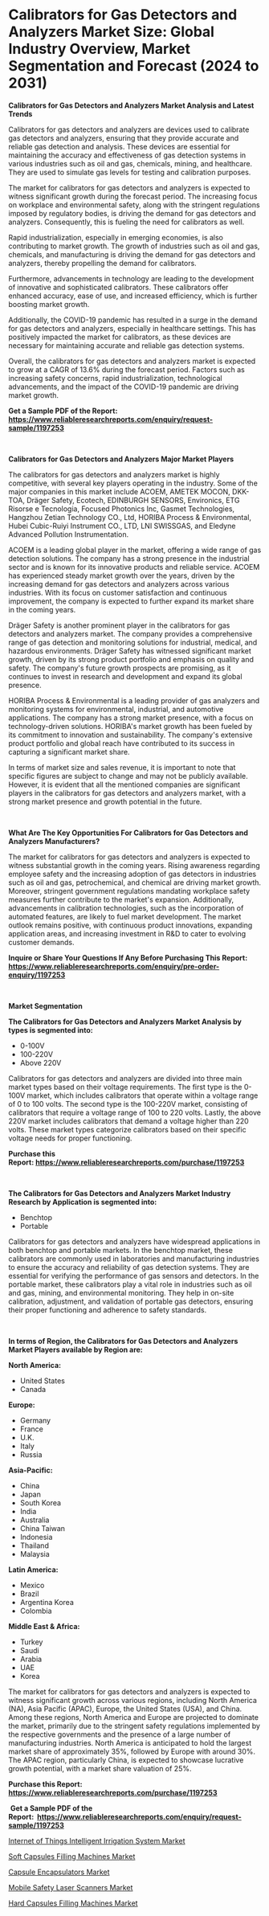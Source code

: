 <p><h1>Calibrators for Gas Detectors and Analyzers Market Size: Global Industry Overview, Market Segmentation and Forecast (2024 to 2031)</h1></p><p><strong>Calibrators for Gas Detectors and Analyzers Market Analysis and Latest Trends</strong></p>
<p><p>Calibrators for gas detectors and analyzers are devices used to calibrate gas detectors and analyzers, ensuring that they provide accurate and reliable gas detection and analysis. These devices are essential for maintaining the accuracy and effectiveness of gas detection systems in various industries such as oil and gas, chemicals, mining, and healthcare. They are used to simulate gas levels for testing and calibration purposes.</p><p>The market for calibrators for gas detectors and analyzers is expected to witness significant growth during the forecast period. The increasing focus on workplace and environmental safety, along with the stringent regulations imposed by regulatory bodies, is driving the demand for gas detectors and analyzers. Consequently, this is fueling the need for calibrators as well.</p><p>Rapid industrialization, especially in emerging economies, is also contributing to market growth. The growth of industries such as oil and gas, chemicals, and manufacturing is driving the demand for gas detectors and analyzers, thereby propelling the demand for calibrators.</p><p>Furthermore, advancements in technology are leading to the development of innovative and sophisticated calibrators. These calibrators offer enhanced accuracy, ease of use, and increased efficiency, which is further boosting market growth.</p><p>Additionally, the COVID-19 pandemic has resulted in a surge in the demand for gas detectors and analyzers, especially in healthcare settings. This has positively impacted the market for calibrators, as these devices are necessary for maintaining accurate and reliable gas detection systems.</p><p>Overall, the calibrators for gas detectors and analyzers market is expected to grow at a CAGR of 13.6% during the forecast period. Factors such as increasing safety concerns, rapid industrialization, technological advancements, and the impact of the COVID-19 pandemic are driving market growth.</p></p>
<p><strong>Get a Sample PDF of the Report:&nbsp; <a href="https://www.reliableresearchreports.com/enquiry/request-sample/1197253">https://www.reliableresearchreports.com/enquiry/request-sample/1197253</a></strong></p>
<p>&nbsp;</p>
<p><strong>Calibrators for Gas Detectors and Analyzers Major Market Players</strong></p>
<p><p>The calibrators for gas detectors and analyzers market is highly competitive, with several key players operating in the industry. Some of the major companies in this market include ACOEM, AMETEK MOCON, DKK-TOA, Dräger Safety, Ecotech, EDINBURGH SENSORS, Environics, ETG Risorse e Tecnologia, Focused Photonics Inc, Gasmet Technologies, Hangzhou Zetian Technology CO., Ltd, HORIBA Process & Environmental, Hubei Cubic-Ruiyi Instrument CO., LTD, LNI SWISSGAS, and Eledyne Advanced Pollution Instrumentation.</p><p>ACOEM is a leading global player in the market, offering a wide range of gas detection solutions. The company has a strong presence in the industrial sector and is known for its innovative products and reliable service. ACOEM has experienced steady market growth over the years, driven by the increasing demand for gas detectors and analyzers across various industries. With its focus on customer satisfaction and continuous improvement, the company is expected to further expand its market share in the coming years.</p><p>Dräger Safety is another prominent player in the calibrators for gas detectors and analyzers market. The company provides a comprehensive range of gas detection and monitoring solutions for industrial, medical, and hazardous environments. Dräger Safety has witnessed significant market growth, driven by its strong product portfolio and emphasis on quality and safety. The company's future growth prospects are promising, as it continues to invest in research and development and expand its global presence.</p><p>HORIBA Process & Environmental is a leading provider of gas analyzers and monitoring systems for environmental, industrial, and automotive applications. The company has a strong market presence, with a focus on technology-driven solutions. HORIBA's market growth has been fueled by its commitment to innovation and sustainability. The company's extensive product portfolio and global reach have contributed to its success in capturing a significant market share.</p><p>In terms of market size and sales revenue, it is important to note that specific figures are subject to change and may not be publicly available. However, it is evident that all the mentioned companies are significant players in the calibrators for gas detectors and analyzers market, with a strong market presence and growth potential in the future.</p></p>
<p>&nbsp;</p>
<p><strong>What Are The Key Opportunities For Calibrators for Gas Detectors and Analyzers Manufacturers?</strong></p>
<p><p>The market for calibrators for gas detectors and analyzers is expected to witness substantial growth in the coming years. Rising awareness regarding employee safety and the increasing adoption of gas detectors in industries such as oil and gas, petrochemical, and chemical are driving market growth. Moreover, stringent government regulations mandating workplace safety measures further contribute to the market's expansion. Additionally, advancements in calibration technologies, such as the incorporation of automated features, are likely to fuel market development. The market outlook remains positive, with continuous product innovations, expanding application areas, and increasing investment in R&D to cater to evolving customer demands.</p></p>
<p><strong>Inquire or Share Your Questions If Any Before Purchasing This Report: <a href="https://www.reliableresearchreports.com/enquiry/pre-order-enquiry/1197253">https://www.reliableresearchreports.com/enquiry/pre-order-enquiry/1197253</a></strong></p>
<p>&nbsp;</p>
<p><strong>Market Segmentation</strong></p>
<p><strong>The Calibrators for Gas Detectors and Analyzers Market Analysis by types is segmented into:</strong></p>
<p><ul><li>0-100V</li><li>100-220V</li><li>Above 220V</li></ul></p>
<p><p>Calibrators for gas detectors and analyzers are divided into three main market types based on their voltage requirements. The first type is the 0-100V market, which includes calibrators that operate within a voltage range of 0 to 100 volts. The second type is the 100-220V market, consisting of calibrators that require a voltage range of 100 to 220 volts. Lastly, the above 220V market includes calibrators that demand a voltage higher than 220 volts. These market types categorize calibrators based on their specific voltage needs for proper functioning.</p></p>
<p><strong>Purchase this Report:&nbsp;<a href="https://www.reliableresearchreports.com/purchase/1197253">https://www.reliableresearchreports.com/purchase/1197253</a></strong></p>
<p>&nbsp;</p>
<p><strong>The Calibrators for Gas Detectors and Analyzers Market Industry Research by Application is segmented into:</strong></p>
<p><ul><li>Benchtop</li><li>Portable</li></ul></p>
<p><p>Calibrators for gas detectors and analyzers have widespread applications in both benchtop and portable markets. In the benchtop market, these calibrators are commonly used in laboratories and manufacturing industries to ensure the accuracy and reliability of gas detection systems. They are essential for verifying the performance of gas sensors and detectors. In the portable market, these calibrators play a vital role in industries such as oil and gas, mining, and environmental monitoring. They help in on-site calibration, adjustment, and validation of portable gas detectors, ensuring their proper functioning and adherence to safety standards.</p></p>
<p>&nbsp;</p>
<p><strong>In terms of Region, the Calibrators for Gas Detectors and Analyzers Market Players available by Region are:</strong></p>
<p>
    <p> <strong> North America: </strong>
        <ul>
            <li>United States</li>
            <li>Canada</li>
        </ul>
        </p> 
    <p> <strong> Europe: </strong>
        <ul>
            <li>Germany</li>
            <li>France</li>
            <li>U.K.</li>
            <li>Italy</li>
            <li>Russia</li>
        </ul>
        </p> 
    <p> <strong> Asia-Pacific: </strong>
        <ul>
            <li>China</li>
            <li>Japan</li>
            <li>South Korea</li>
            <li>India</li>
            <li>Australia</li>
            <li>China Taiwan</li>
            <li>Indonesia</li>
            <li>Thailand</li>
            <li>Malaysia</li>
        </ul>
        </p> 
    <p> <strong> Latin America: </strong>
        <ul>
            <li>Mexico</li>
            <li>Brazil</li>
            <li>Argentina Korea</li>
            <li>Colombia</li>
        </ul>
        </p> 
    <p> <strong> Middle East & Africa: </strong>
        <ul>
            <li>Turkey</li>
            <li>Saudi</li>
            <li>Arabia</li>
            <li>UAE</li>
            <li>Korea</li>
        </ul>
    </p>
    </p>
<p><p>The market for calibrators for gas detectors and analyzers is expected to witness significant growth across various regions, including North America (NA), Asia Pacific (APAC), Europe, the United States (USA), and China. Among these regions, North America and Europe are projected to dominate the market, primarily due to the stringent safety regulations implemented by the respective governments and the presence of a large number of manufacturing industries. North America is anticipated to hold the largest market share of approximately 35%, followed by Europe with around 30%. The APAC region, particularly China, is expected to showcase lucrative growth potential, with a market share valuation of 25%.</p></p>
<p><strong>Purchase this Report: <a href="https://www.reliableresearchreports.com/purchase/1197253">https://www.reliableresearchreports.com/purchase/1197253</a></strong></p>
<p>&nbsp;<strong>Get a Sample PDF of the Report:&nbsp;&nbsp;<a href="https://www.reliableresearchreports.com/enquiry/request-sample/1197253">https://www.reliableresearchreports.com/enquiry/request-sample/1197253</a></strong></p>
<p><strong></strong></p>
<p><p><a href="https://github.com/gulaimolin/Market-Research-Report-List-2/blob/main/internet-of-things-intelligent-irrigation-system-market.md">Internet of Things Intelligent Irrigation System Market</a></p><p><a href="https://github.com/grishafomin4852/Market-Research-Report-List-2/blob/main/soft-capsules-filling-machines-market.md">Soft Capsules Filling Machines Market</a></p><p><a href="https://github.com/ruslanpoljakovrd177/Market-Research-Report-List-2/blob/main/capsule-encapsulators-market.md">Capsule Encapsulators Market</a></p><p><a href="https://github.com/dziulagalemab/Market-Research-Report-List-2/blob/main/mobile-safety-laser-scanners-market.md">Mobile Safety Laser Scanners Market</a></p><p><a href="https://github.com/abbypearson7765/Market-Research-Report-List-2/blob/main/hard-capsules-filling-machines-market.md">Hard Capsules Filling Machines Market</a></p></p>